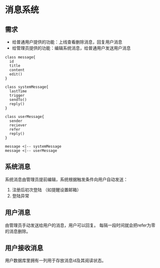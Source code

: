 # 消息系统
## 需求
- 给普通用户提供的功能：上线查看删除消息，回复用户消息
- 给管理员提供的功能：编辑系统消息，给普通用户发送用户消息

```puml
class message{
  id
  title
  content
  edit()
}

class systemMessage{
  lastTime
  trigger
  sendTo()
  reply()
}

class userMessage{
  sender
  reciever
  refer
  reply()
}

message <|-- systemMessage
message <|-- userMessage

```
## 系统消息
系统消息由管理员提前编辑，系统根据触发条件向用户自动发送：
1. 注册后初次登陆 （如提醒设置邮箱）
2. 登陆异常

## 用户消息
由管理员手动发送给用户的消息，用户可以回复。
每隔一段时间就会把refer为零的消息删除。

## 用户接收消息
用户数据库里拥有一列用于存放消息id及其阅读状态。

